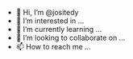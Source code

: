 - 👋 Hi, I’m @jositedy
- 👀 I’m interested in ...
- 🌱 I’m currently learning ...
- 💞️ I’m looking to collaborate on ...
- 📫 How to reach me ...

<!---
jositedy/jositedy is a ✨ special ✨ repository because its `README.md` (this file) appears on your GitHub profile.
You can click the Preview link to take a look at your changes.
--->
